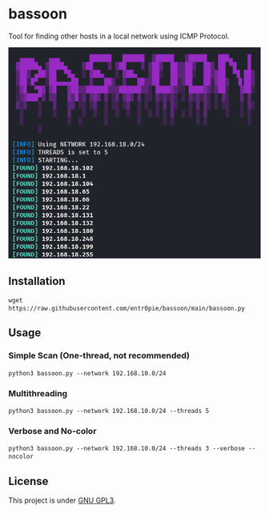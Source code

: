 # bassoon
Tool for finding other hosts in a local network using ICMP Protocol.

<img src="images/bassoon.png" alt="bassoon example">

## Installation
```
wget https://raw.githubusercontent.com/entr0pie/bassoon/main/bassoon.py
```
## Usage

### Simple Scan (One-thread, not recommended)
```
python3 bassoon.py --network 192.168.10.0/24
```

### Multithreading
```
python3 bassoon.py --network 192.168.10.0/24 --threads 5
```

### Verbose and No-color
```
python3 bassoon.py --network 192.168.10.0/24 --threads 3 --verbose --nocolor 
```

## License 
This project is under [GNU GPL3](https://www.gnu.org/licenses/gpl-3.0.html). 
